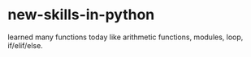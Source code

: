 # new-skills-in-python
learned many functions today like arithmetic functions, modules, loop, if/elif/else.
